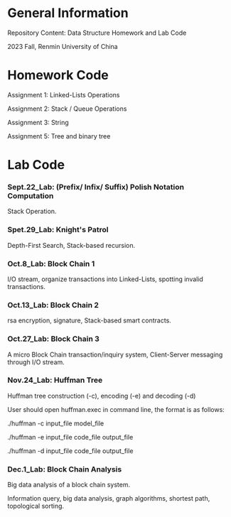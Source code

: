 # General Information
Repository Content: Data Structure Homework and Lab Code

2023 Fall, Renmin University of China

# Homework Code
Assignment 1: Linked-Lists Operations

Assignment 2: Stack / Queue Operations

Assignment 3: String

Assignment 5: Tree and binary tree
# Lab Code
### Sept.22_Lab: (Prefix/ Infix/ Suffix) Polish Notation Computation
Stack Operation.

### Spet.29_Lab: Knight's Patrol
Depth-First Search, Stack-based recursion.

### Oct.8_Lab: Block Chain 1
I/O stream, organize transactions into Linked-Lists, spotting invalid transactions.

### Oct.13_Lab: Block Chain 2
rsa encryption, signature, Stack-based smart contracts.

### Oct.27_Lab: Block Chain 3
A micro Block Chain transaction/inquiry system, Client-Server messaging through I/O stream.

### Nov.24_Lab: Huffman Tree
Huffman tree construction (-c), encoding (-e) and decoding (-d)

User should open huffman.exec in command line, the format is as follows:

./huffman -c input_file model_file 

./huffman -e input_file code_file output_file

./huffman -d input_file code_file output_file

### Dec.1_Lab: Block Chain Analysis
Big data analysis of a block chain system.

Information query, big data analysis, graph algorithms, shortest path, topological sorting.

